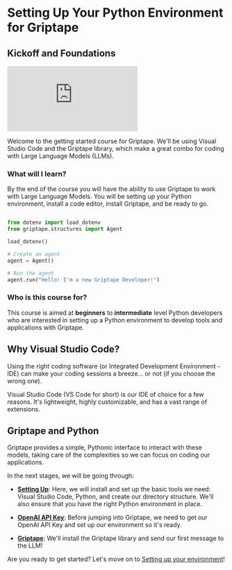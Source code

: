 # Setting Up Your Python Environment for Griptape

## Kickoff and Foundations

<iframe src="https://www.youtube.com/embed/FoMx8mXKW5E" title="YouTube video player" frameborder="0" allow="accelerometer; autoplay; clipboard-write; encrypted-media; gyroscope; picture-in-picture; web-share" allowfullscreen></iframe>

Welcome to the getting started course for Griptape. We'll be using Visual Studio Code and the Griptape library, which make a great combo for coding with Large Language Models (LLMs).

### What will I learn?

By the end of the course you will have the ability to use Griptape to work with Large Language Models. You will be setting up your Python environment, install a code editor, install Griptape, and be ready to go.

```py title="griptape_developer.py"

from dotenv import load_dotenv
from griptape.structures import Agent

load_dotenv()

# Create an agent
agent = Agent()

# Run the agent
agent.run("Hello! I'm a new Griptape Developer!")
```

### Who is this course for?

This course is aimed at **beginners** to **intermediate** level Python developers who are interested in setting up a Python environment to develop tools and applications with Griptape.

## Why Visual Studio Code?

Using the right coding software (or Integrated Development Environment - IDE) can make your coding sessions a breeze... or not (if you choose the wrong one).

Visual Studio Code (VS Code for short) is our IDE of choice for a few reasons. It's lightweight, highly customizable, and has a vast range of extensions.

## Griptape and Python

Griptape provides a simple, Pythonic interface to interact with these models, taking care of the complexities so we can focus on coding our applications.

In the next stages, we will be going through:

- **[Setting Up](01_setting_up_environment.md)**: Here, we will install and set up the basic tools we need: Visual Studio Code, Python, and create our directory structure. We'll also ensure that you have the right Python environment in place.

- **[OpenAI API Key](02_openai.md)**: Before jumping into Griptape, we need to get our OpenAI API Key and set up our environment so it's ready.

- **[Griptape](03_griptape.md)**: We'll install the Griptape library and send our first message to the LLM!

Are you ready to get started? Let's move on to [Setting up your environment](01_setting_up_environment.md)!

